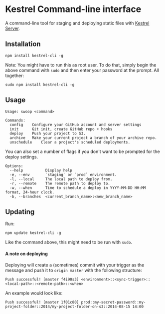 Kestrel Command-line interface
========
A command-line tool for staging and deploying static files with [Kestrel Server](https://github.com/mhkeller/kestrel).

## Installation

````
npm install kestrel-cli -g
````

Note: You might have to run this as root user. To do that, simply begin the above command with `sudo` and then enter your password at the prompt. All together:

````
sudo npm install kestrel-cli -g
````

## Usage

````
Usage: swoop <command>

Commands:
  config	Configure your GitHub account and server settings
  init		Git init, create GitHub repo + hooks
  deploy	Push your project to S3.
  archive	Make your current project a branch of your archive repo.
  unschedule	Clear a project's scheduled deployments.
````

You can also set a number of flags if you don't want to be prompted for the deploy settings.

````
Options:
  --help          Display help
  -e, --env       `staging` or `prod` environment.
  -l, --local     The local path to deploy from.
  -r, --remote    The remote path to deploy to.
  -w, --when      Time to schedule a deploy in YYYY-MM-DD HH:MM format, 24-hour clock.
  -b, --branches  <current_branch_name>:<new_branch_name>

````

## Updating

Run:

````
npm update kestrel-cli -g
````

Like the command above, this might need to be run with `sudo`.

#### A note on deploying

Deploying will create a (sometimes) commit with your trigger as the message and push it to `origin master` with the following structure:

````
Push successful! [master f4i90s3] <environment>::<sync-trigger>::<local-path>::<remote-path>::<when>
````

An example would look like:

````
Push successful! [master 1f01c80] prod::my-secret-password::my-project-folder::2014/my-project-folder-on-s3::2014-08-15 14:00
````

